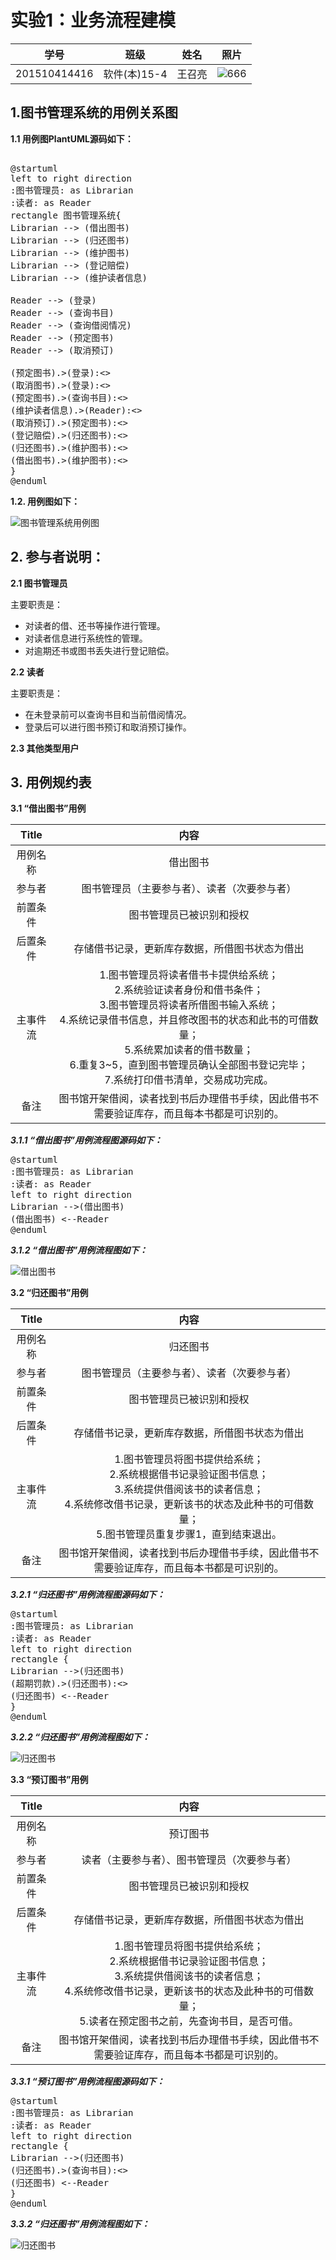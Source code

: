 # 实验1：业务流程建模 #
|    学号  |   班级    |    姓名  |   照片     |
|:--------:|:--------: | :----------: | :-------:|
|201510414416|软件(本)15-4|王召亮 |![](./01.jpg '666')|
## 1.图书管理系统的用例关系图 ##
**1.1 用例图PlantUML源码如下：**
<pre> 
@startuml
left to right direction
:图书管理员: as Librarian
:读者: as Reader
rectangle 图书管理系统{
Librarian --> (借出图书)
Librarian --> (归还图书)
Librarian --> (维护图书)
Librarian --> (登记赔偿)
Librarian --> (维护读者信息)

Reader --> (登录)
Reader --> (查询书目)
Reader --> (查询借阅情况)
Reader --> (预定图书)
Reader --> (取消预订)

(预定图书).>(登录):<<include>>
(取消图书).>(登录):<<include>>
(预定图书).>(查询书目):<<include>>
(维护读者信息).>(Reader):<<include>>
(取消预订).>(预定图书):<<extend>>
(登记赔偿).>(归还图书):<<extend>>
(归还图书).>(维护图书):<<extend>>
(借出图书).>(维护图书):<<extend>>
}
@enduml
</pre> 
**1.2. 用例图如下：**

![](./bookManagerSystem.png '图书管理系统用例图')


## 2. 参与者说明： ##
**2.1 图书管理员**

主要职责是：
- 对读者的借、还书等操作进行管理。
- 对读者信息进行系统性的管理。
- 对逾期还书或图书丢失进行登记赔偿。

**2.2 读者**

主要职责是：
- 在未登录前可以查询书目和当前借阅情况。
- 登录后可以进行图书预订和取消预订操作。

**2.3 其他类型用户**


## 3. 用例规约表 ##
**3.1 “借出图书”用例**

|Title | 内容 |
|:------:|:------:|
|用例名称|借出图书|  
|参与者|图书管理员（主要参与者）、读者（次要参与者）|
|前置条件|图书管理员已被识别和授权|
|后置条件|存储借书记录，更新库存数据，所借图书状态为借出|
|主事件流|1.图书管理员将读者借书卡提供给系统；<br>2.系统验证读者身份和借书条件；<br>3.图书管理员将读者所借图书输入系统；<br>4.系统记录借书信息，并且修改图书的状态和此书的可借数量；<br>5.系统累加读者的借书数量；<br>6.重复3~5，直到图书管理员确认全部图书登记完毕；<br>7.系统打印借书清单，交易成功完成。|
|备注|图书馆开架借阅，读者找到书后办理借书手续，因此借书不需要验证库存，而且每本书都是可识别的。|
***3.1.1 “借出图书”用例流程图源码如下：***

<pre>
@startuml
:图书管理员: as Librarian
:读者: as Reader
left to right direction
Librarian -->(借出图书)
(借出图书) <--Reader
@enduml
</pre>

***3.1.2 “借出图书”用例流程图如下：***

![](./borrowBook.png '借出图书')

**3.2 “归还图书”用例**

|Title | 内容 |
|:------:|:------:|
|用例名称|归还图书|  
|参与者|图书管理员（主要参与者）、读者（次要参与者）|
|前置条件|图书管理员已被识别和授权|
|后置条件|存储借书记录，更新库存数据，所借图书状态为借出|
|主事件流|1.图书管理员将图书提供给系统；<br>2.系统根据借书记录验证图书信息；<br>3.系统提供借阅该书的读者信息；<br>4.系统修改借书记录，更新该书的状态及此种书的可借数量；<br>5.图书管理员重复步骤1，直到结束退出。<br>
|备注|图书馆开架借阅，读者找到书后办理借书手续，因此借书不需要验证库存，而且每本书都是可识别的。|

***3.2.1 “归还图书”用例流程图源码如下：***
<pre>
@startuml
:图书管理员: as Librarian
:读者: as Reader
left to right direction
rectangle {
Librarian -->(归还图书)
(超期罚款).>(归还图书):<<extends>>
(归还图书) <--Reader
}
@enduml
</pre>

***3.2.2 “归还图书”用例流程图如下：***

![](./returnBook.png '归还图书')


**3.3 “预订图书”用例**

|Title | 内容 |
|:------:|:------:|
|用例名称|预订图书|  
|参与者|读者（主要参与者）、图书管理员（次要参与者）|
|前置条件|图书管理员已被识别和授权|
|后置条件|存储借书记录，更新库存数据，所借图书状态为借出|
|主事件流|1.图书管理员将图书提供给系统；<br>2.系统根据借书记录验证图书信息；<br>3.系统提供借阅该书的读者信息；<br>4.系统修改借书记录，更新该书的状态及此种书的可借数量；<br>5.读者在预定图书之前，先查询书目，是否可借。<br>
|备注|图书馆开架借阅，读者找到书后办理借书手续，因此借书不需要验证库存，而且每本书都是可识别的。|

***3.3.1 “预订图书”用例流程图源码如下：***
<pre>
@startuml
:图书管理员: as Librarian
:读者: as Reader
left to right direction
rectangle {
Librarian -->(归还图书)
(归还图书).>(查询书目):<<include>>
(归还图书) <--Reader
}
@enduml
</pre>

***3.3.2 “归还图书”用例流程图如下：***

![](./bookingBook.png '归还图书')

